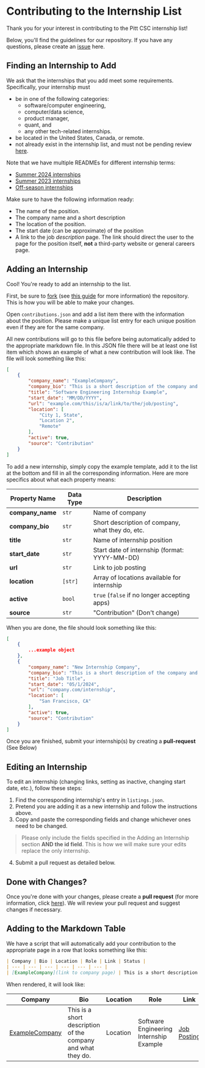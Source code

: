 # Contributing to the Internship List
Thank you for your interest in contributing to the Pitt CSC internship list!

Below, you'll find the guidelines for our repository. If you have any questions, please create an [issue](https://github.com/pittcsc/Summer2024-Internships/issues/new) here.

## Finding an Internship to Add
We ask that the internships that you add meet some requirements. Specifically, your internship must
- be in one of the following categories:
    - software/computer engineering,
    - computer/data science,
    - product manager,
    - quant, and
    - any other tech-related internships.
- be located in the United States, Canada, or remote.
- not already exist in the internship list, and must not be pending review [here](https://github.com/pittcsc/Summer2024-Internships/pulls).

Note that we have multiple READMEs for different internship terms:
- [Summer 2024 internships](https://github.com/pittcsc/Summer2024-Internships/blob/dev/README.md)
- [Summer 2023 internships](https://github.com/pittcsc/Summer2024-Internships/blob/dev/README-2023.md)
- [Off-season internships](https://github.com/pittcsc/Summer2024-Internships/blob/dev/README-Off-Season.md)

Make sure to have the following information ready:
- The name of the position.
- The company name and a short description
- The location of the position.
- The start date (can be approximate) of the position
- A link to the job *description* page. The link should direct the user to the page for the position itself, **not** a third-party website or general careers page.

## Adding an Internship
Cool! You're ready to add an internship to the list.

First, be sure to [fork](https://github.com/pittcsc/Summer2024-Internships/fork) (see [this guide](https://docs.github.com/en/get-started/quickstart/fork-a-repo) for more information) the repository. This is how you will be able to make your changes.

Open `contributions.json` and add a list item there with the information about the position. Please make a unique list entry for each unique position even if they are for the same company.

All new contributions will go to this file before being automatically added to the appropriate markdown file. In this JSON file there will be at least one list item which shows an example of what a new contribution will look like. The file will look something like this:
```json
[
    {
        "company_name": "ExampleCompany",
        "company_bio": "This is a short description of the company and what they do.",
        "title": "Software Engineering Internship Example",
        "start_date": "MM/DD/YYYY",
        "url": "example.com/this/is/a/link/to/the/job/posting",
        "location": [
            "City 1, State",
            "Location 2",
            "Remote"
        ],
        "active": true,
        "source": "Contribution"
    }
]
```

To add a new internship, simply copy the example template, add it to the list at the bottom and fill in all the corresponding information. Here are more specifics about what each property means:

| Property Name   | Data Type        | Description                                          |
| --------------- | ---------------- | ---------------------------------------------------- |
| **company_name**| `str`            | Name of company                                      |
| **company_bio** | `str`            | Short description of company, what they do, etc.     |
| **title**       | `str`            | Name of internship position                          |
| **start_date**  | `str`            | Start date of internship (format: YYYY-MM-DD)        |
| **url**         | `str`            | Link to job posting                                  |
| **location**    | `[str]`          | Array of locations available for internship          |
| **active**      | `bool`           | `true` (`false` if no longer accepting apps)         |
| **source**      | `str`            | "Contribution" (Don't change)                        |

When you are done, the file should look something like this:
```json
[
    {
        ...example object
    },
    {
        "company_name": "New Internship Company",
        "company_bio": "This is a short description of the company and what they do.",
        "title": "Job Title",
        "start_date": "05/1/2024",
        "url": "company.com/internship",
        "location": [
            "San Francisco, CA"
        ],
        "active": true,
        "source": "Contribution"
    }
]
```
Once you are finished, submit your internship(s) by creating a **pull-request** (See Below)

## Editing an Internship
To edit an internship (changing links, setting as inactive, changing start date, etc.), follow these steps:
1) Find the corresponding internship's entry in `listings.json`.
2) Pretend you are adding it as a new internship and follow the instructions above.
3) Copy and paste the corresponding fields and change whichever ones need to be changed.
> Please only include the fields specified in the Adding an Internship section **AND the id field**. This is how we will make sure your edits replace the only internship.
4) Submit a pull request as detailed below.

## Done with Changes?
Once you're done with your changes, please create a **pull request** (for more information, click [here](https://docs.github.com/en/pull-requests/collaborating-with-pull-requests/proposing-changes-to-your-work-with-pull-requests/creating-a-pull-request)). We will review your pull request and suggest changes if necessary.

## Adding to the Markdown Table
We have a script that will automatically add your contribution to the appropriate page in a row that looks something like this:
```md
| Company | Bio | Location | Role | Link | Status |
| --- | --- | --- | --- | --- | --- |
| [ExampleCompany](link to company page) | This is a short description of the company and what they do. | Location | Software Engineering Internship Example | [Job Posting](link to job posting page) | ✅ |
```

When rendered, it will look like:

| Company | Bio | Location | Role | Link | Status |
| --- | --- | --- | --- | --- | --- |
| [ExampleCompany]() | This is a short description of the company and what they do. | Location | Software Engineering Internship Example | [Job Posting]() | ✅ |

